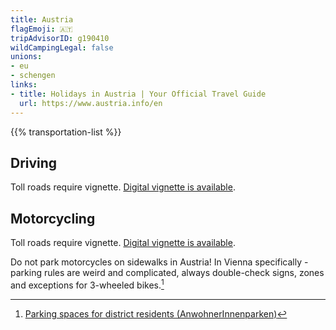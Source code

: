 ```yaml
---
title: Austria
flagEmoji: 🇦🇹
tripAdvisorID: g190410
wildCampingLegal: false
unions:
- eu
- schengen
links:
- title: Holidays in Austria | Your Official Travel Guide
  url: https://www.austria.info/en
---
```


{{% transportation-list %}}

## Driving

Toll roads require vignette. [Digital vignette is available](https://www.austria.info/en/service-and-facts/getting-there-around/by-car/vignette).

## Motorcycling

Toll roads require vignette. [Digital vignette is available](https://www.austria.info/en/service-and-facts/getting-there-around/by-car/vignette).

Do not park motorcycles on sidewalks in Austria! In Vienna specifically - parking rules are weird and complicated, always double-check signs, zones and exceptions for 3-wheeled bikes.[^1]

[^1]: [Parking spaces for district residents (AnwohnerInnenparken)](https://www.wien.gv.at/english/transportation-urbanplanning/parking-residents.html)
